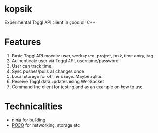 kopsik
======

Experimental Toggl API client in good ol' C++


Features
========
1. Basic Toggl API models: user, workspace, project, task, time entry, tag
2. Authenticate user via Toggl API, username/password
3. User can track time.
4. Sync pushes/pulls all changes once
5. Local storage for offline usage. Maybe sqlite.
6. Receive Toggl data updates using WebSocket
7. Command line client for testing and as an example on how to use.


Technicalities
==============
* [ninja](https://github.com/martine/ninja) for building
* [POCO](http://pocoproject.org/) for networking, storage etc

